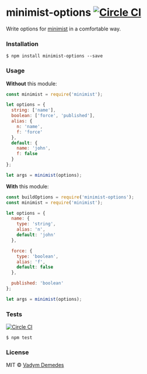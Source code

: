 # minimist-options [![Circle CI](https://circleci.com/gh/vdemedes/minimist-options.svg?style=svg)](https://circleci.com/gh/vdemedes/minimist-options)

Write options for [minimist](https://npmjs.org/package/minimist) in a comfortable way.


### Installation

```
$ npm install minimist-options --save
```


### Usage

**Without** this module:

```js
const minimist = require('minimist');

let options = {
  string: ['name'],
  boolean: ['force', 'published'],
  alias: {
    n: 'name',
    f: 'force'
  },
  default: {
    name: 'john',
    f: false
  }
};

let args = minimist(options);
```

**With** this module:

```js
const buildOptions = require('minimist-options');
const minimist = require('minimist');

let options = {
  name: {
    type: 'string',
    alias: 'n',
    default: 'john'
  },

  force: {
    type: 'boolean',
    alias: 'f',
    default: false
  },

  published: 'boolean'
};

let args = minimist(options);
```


### Tests

[![Circle CI](https://circleci.com/gh/vdemedes/minimist-options.svg?style=svg)](https://circleci.com/gh/vdemedes/minimist-options)

```
$ npm test
```


### License

MIT © [Vadym Demedes](http://vadimdemedes.com)
